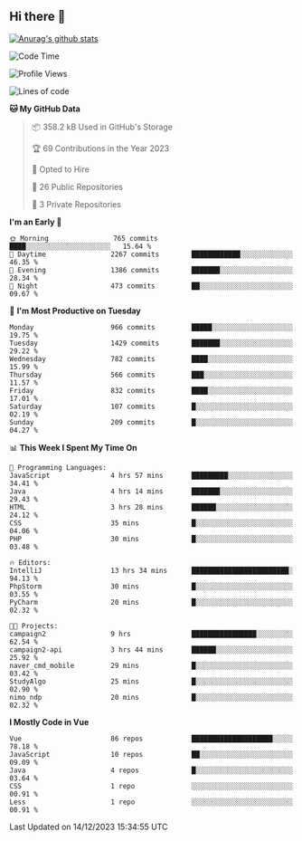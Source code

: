 ## Hi there 👋

[![Anurag's github stats](https://github-readme-stats.vercel.app/api?username=Songwonseok)](https://github.com/anuraghazra/github-readme-stats)



<!--START_SECTION:waka-->
![Code Time](http://img.shields.io/badge/Code%20Time-2%2C610%20hrs%2013%20mins-blue)

![Profile Views](http://img.shields.io/badge/Profile%20Views-0-blue)

![Lines of code](https://img.shields.io/badge/From%20Hello%20World%20I%27ve%20Written-34.8%20million%20lines%20of%20code-blue)

**🐱 My GitHub Data** 

> 📦 358.2 kB Used in GitHub's Storage 
 > 
> 🏆 69 Contributions in the Year 2023
 > 
> 💼 Opted to Hire
 > 
> 📜 26 Public Repositories 
 > 
> 🔑 3 Private Repositories 
 > 
**I'm an Early 🐤** 

```text
🌞 Morning                765 commits         ████░░░░░░░░░░░░░░░░░░░░░   15.64 % 
🌆 Daytime                2267 commits        ████████████░░░░░░░░░░░░░   46.35 % 
🌃 Evening                1386 commits        ███████░░░░░░░░░░░░░░░░░░   28.34 % 
🌙 Night                  473 commits         ██░░░░░░░░░░░░░░░░░░░░░░░   09.67 % 
```
📅 **I'm Most Productive on Tuesday** 

```text
Monday                   966 commits         █████░░░░░░░░░░░░░░░░░░░░   19.75 % 
Tuesday                  1429 commits        ███████░░░░░░░░░░░░░░░░░░   29.22 % 
Wednesday                782 commits         ████░░░░░░░░░░░░░░░░░░░░░   15.99 % 
Thursday                 566 commits         ███░░░░░░░░░░░░░░░░░░░░░░   11.57 % 
Friday                   832 commits         ████░░░░░░░░░░░░░░░░░░░░░   17.01 % 
Saturday                 107 commits         █░░░░░░░░░░░░░░░░░░░░░░░░   02.19 % 
Sunday                   209 commits         █░░░░░░░░░░░░░░░░░░░░░░░░   04.27 % 
```


📊 **This Week I Spent My Time On** 

```text
💬 Programming Languages: 
JavaScript               4 hrs 57 mins       █████████░░░░░░░░░░░░░░░░   34.41 % 
Java                     4 hrs 14 mins       ███████░░░░░░░░░░░░░░░░░░   29.43 % 
HTML                     3 hrs 28 mins       ██████░░░░░░░░░░░░░░░░░░░   24.12 % 
CSS                      35 mins             █░░░░░░░░░░░░░░░░░░░░░░░░   04.06 % 
PHP                      30 mins             █░░░░░░░░░░░░░░░░░░░░░░░░   03.48 % 

🔥 Editors: 
IntelliJ                 13 hrs 34 mins      ████████████████████████░   94.13 % 
PhpStorm                 30 mins             █░░░░░░░░░░░░░░░░░░░░░░░░   03.55 % 
PyCharm                  20 mins             █░░░░░░░░░░░░░░░░░░░░░░░░   02.32 % 

🐱‍💻 Projects: 
campaign2                9 hrs               ████████████████░░░░░░░░░   62.54 % 
campaign2-api            3 hrs 44 mins       ██████░░░░░░░░░░░░░░░░░░░   25.92 % 
naver_cmd_mobile         29 mins             █░░░░░░░░░░░░░░░░░░░░░░░░   03.42 % 
StudyAlgo                25 mins             █░░░░░░░░░░░░░░░░░░░░░░░░   02.90 % 
nimo_ndp                 20 mins             █░░░░░░░░░░░░░░░░░░░░░░░░   02.32 % 
```

**I Mostly Code in Vue** 

```text
Vue                      86 repos            ████████████████████░░░░░   78.18 % 
JavaScript               10 repos            ██░░░░░░░░░░░░░░░░░░░░░░░   09.09 % 
Java                     4 repos             █░░░░░░░░░░░░░░░░░░░░░░░░   03.64 % 
CSS                      1 repo              ░░░░░░░░░░░░░░░░░░░░░░░░░   00.91 % 
Less                     1 repo              ░░░░░░░░░░░░░░░░░░░░░░░░░   00.91 % 
```




 Last Updated on 14/12/2023 15:34:55 UTC
<!--END_SECTION:waka-->
